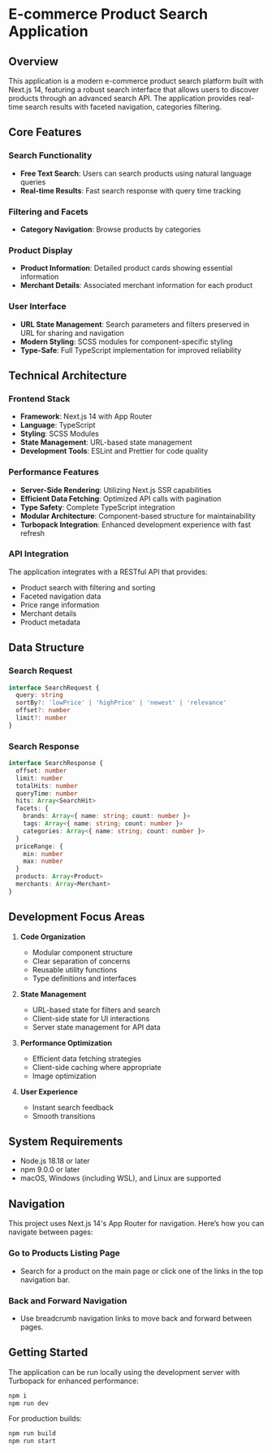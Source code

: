 # E-commerce Product Search Application

## Overview

This application is a modern e-commerce product search platform built with Next.js 14, featuring a robust search interface that allows users to discover products through an advanced search API. The application provides real-time search results with faceted navigation, categories filtering.

## Core Features

### Search Functionality

- **Free Text Search**: Users can search products using natural language queries
- **Real-time Results**: Fast search response with query time tracking

### Filtering and Facets

- **Category Navigation**: Browse products by categories

### Product Display

- **Product Information**: Detailed product cards showing essential information
- **Merchant Details**: Associated merchant information for each product

### User Interface

- **URL State Management**: Search parameters and filters preserved in URL for sharing and navigation
- **Modern Styling**: SCSS modules for component-specific styling
- **Type-Safe**: Full TypeScript implementation for improved reliability

## Technical Architecture

### Frontend Stack

- **Framework**: Next.js 14 with App Router
- **Language**: TypeScript
- **Styling**: SCSS Modules
- **State Management**: URL-based state management
- **Development Tools**: ESLint and Prettier for code quality

### Performance Features

- **Server-Side Rendering**: Utilizing Next.js SSR capabilities
- **Efficient Data Fetching**: Optimized API calls with pagination
- **Type Safety**: Complete TypeScript integration
- **Modular Architecture**: Component-based structure for maintainability
- **Turbopack Integration**: Enhanced development experience with fast refresh

### API Integration

The application integrates with a RESTful API that provides:

- Product search with filtering and sorting
- Faceted navigation data
- Price range information
- Merchant details
- Product metadata

## Data Structure

### Search Request

```typescript
interface SearchRequest {
  query: string
  sortBy?: 'lowPrice' | 'highPrice' | 'newest' | 'relevance'
  offset?: number
  limit?: number
}
```

### Search Response

```typescript
interface SearchResponse {
  offset: number
  limit: number
  totalHits: number
  queryTime: number
  hits: Array<SearchHit>
  facets: {
    brands: Array<{ name: string; count: number }>
    tags: Array<{ name: string; count: number }>
    categories: Array<{ name: string; count: number }>
  }
  priceRange: {
    min: number
    max: number
  }
  products: Array<Product>
  merchants: Array<Merchant>
}
```

## Development Focus Areas

1. **Code Organization**

   - Modular component structure
   - Clear separation of concerns
   - Reusable utility functions
   - Type definitions and interfaces

2. **State Management**

   - URL-based state for filters and search
   - Client-side state for UI interactions
   - Server state management for API data

3. **Performance Optimization**

   - Efficient data fetching strategies
   - Client-side caching where appropriate
   - Image optimization

4. **User Experience**
   - Instant search feedback
   - Smooth transitions

## System Requirements

- Node.js 18.18 or later
- npm 9.0.0 or later
- macOS, Windows (including WSL), and Linux are supported

## Navigation

This project uses Next.js 14's App Router for navigation. Here’s how you can navigate between pages:

### Go to Products Listing Page

- Search for a product on the main page or click one of the links in the top navigation bar.

### Back and Forward Navigation

- Use breadcrumb navigation links to move back and forward between pages.

## Getting Started

The application can be run locally using the development server with Turbopack for enhanced performance:

```bash
npm i
npm run dev
```

For production builds:

```bash
npm run build
npm run start
```
